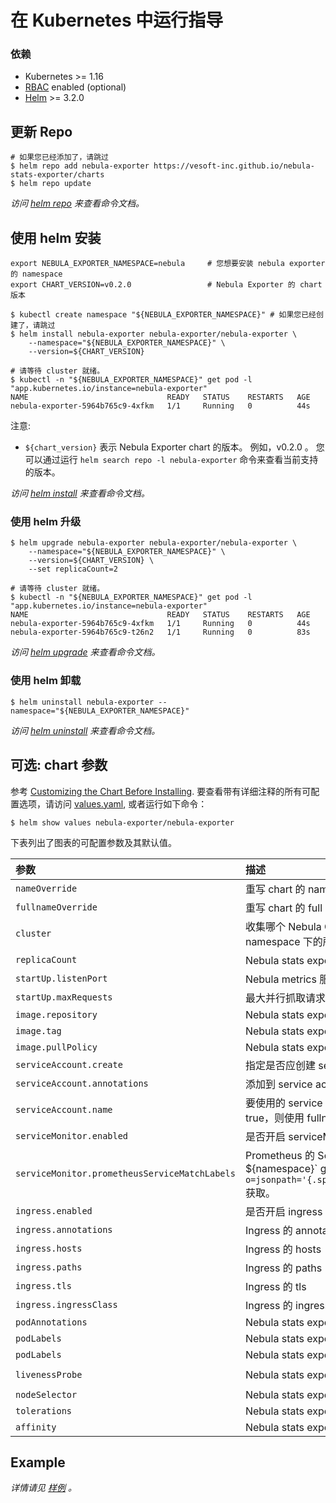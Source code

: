 # 在 Kubernetes 中运行指导

### 依赖

* Kubernetes >= 1.16
* [RBAC](https://kubernetes.io/docs/admin/authorization/rbac) enabled (optional)
* [Helm](https://helm.sh) >= 3.2.0

## 更新 Repo

```shell script
# 如果您已经添加了，请跳过
$ helm repo add nebula-exporter https://vesoft-inc.github.io/nebula-stats-exporter/charts
$ helm repo update
```

_访问 [helm repo](https://helm.sh/docs/helm/helm_repo/) 来查看命令文档。_

## 使用 helm 安装

```shell
export NEBULA_EXPORTER_NAMESPACE=nebula     # 您想要安装 nebula exporter 的 namespace
export CHART_VERSION=v0.2.0                 # Nebula Exporter 的 chart 版本

$ kubectl create namespace "${NEBULA_EXPORTER_NAMESPACE}" # 如果您已经创建了，请跳过
$ helm install nebula-exporter nebula-exporter/nebula-exporter \
    --namespace="${NEBULA_EXPORTER_NAMESPACE}" \
    --version=${CHART_VERSION}

# 请等待 cluster 就绪。
$ kubectl -n "${NEBULA_EXPORTER_NAMESPACE}" get pod -l "app.kubernetes.io/instance=nebula-exporter"
NAME                               READY   STATUS    RESTARTS   AGE
nebula-exporter-5964b765c9-4xfkm   1/1     Running   0          44s
```

注意:

* `${chart_version}` 表示 Nebula Exporter chart 的版本。 例如，v0.2.0 。 您可以通过运行 `helm search repo -l nebula-exporter` 命令来查看当前支持的版本。

_访问 [helm install](https://helm.sh/docs/helm/helm_install/) 来查看命令文档。_

### 使用 helm 升级

```shell
$ helm upgrade nebula-exporter nebula-exporter/nebula-exporter \
    --namespace="${NEBULA_EXPORTER_NAMESPACE}" \
    --version=${CHART_VERSION} \
    --set replicaCount=2

# 请等待 cluster 就绪。
$ kubectl -n "${NEBULA_EXPORTER_NAMESPACE}" get pod -l "app.kubernetes.io/instance=nebula-exporter"
NAME                               READY   STATUS    RESTARTS   AGE
nebula-exporter-5964b765c9-4xfkm   1/1     Running   0          44s
nebula-exporter-5964b765c9-t26n2   1/1     Running   0          83s
```

_访问 [helm upgrade](https://helm.sh/docs/helm/helm_upgrade/) 来查看命令文档。_

### 使用 helm 卸载

```shell
$ helm uninstall nebula-exporter --namespace="${NEBULA_EXPORTER_NAMESPACE}"
```

_访问 [helm uninstall](https://helm.sh/docs/helm/helm_uninstall/) 来查看命令文档。_

## 可选: chart 参数

参考 [Customizing the Chart Before Installing](https://helm.sh/docs/intro/using_helm/#customizing-the-chart-before-installing).
要查看带有详细注释的所有可配置选项，请访问  [values.yaml](https://github.com/vesoft-inc/nebula-stats-exporter/blob/master/charts/nebula-exporter/values.yaml),
或者运行如下命令：

```shell
$ helm show values nebula-exporter/nebula-exporter
```

下表列出了图表的可配置参数及其默认值。

| 参数 | 描述 | 默认值 |
|:---------|:-----------|:-------|
| `nameOverride` | 重写 chart 的 name | `""` |
| `fullnameOverride` | 重写 chart 的 full name | `""` |
| `cluster` | 收集哪个 Nebula Cluster 的 metrics ，默认是同一个 namespace 下的所有集群 | `""` |
| `replicaCount` | Nebula stats exporter 的 replica 数 | `1` |
| `startUp.listenPort` | Nebula metrics 服务监听端口 | `9100` |
| `startUp.maxRequests` | 最大并行抓取请求数，使用 0 则不限制 | `40` |
| `image.repository` | Nebula stats exporter image repository | `vesoft/nebula-stats-exporter` |
| `image.tag` | Nebula stats exporter image tag | `v0.0.4` |
| `image.pullPolicy` | Nebula stats exporter imagePullPolicy | `IfNotPresent` |
| `serviceAccount.create` | 指定是否应创建 service account | `true` |
| `serviceAccount.annotations` | 添加到 service account 的 annotations | `{}` |
| `serviceAccount.name` | 要使用的 service account 的名称。 如果未设置且 create 为 true，则使用 fullname 模板生成名称 | `nebula-exporter` |
| `serviceMonitor.enabled` | 是否开启 serviceMonitor | `false` |
| `serviceMonitor.prometheusServiceMatchLabels` | Prometheus 的 ServiceMatchLabels, 使用 `kubectl -n `${namespace}` get prometheus `${name}` -o=jsonpath='{.spec.serviceMonitorSelector.matchLabels}'` 获取。| `{}` |
| `ingress.enabled` | 是否开启 ingress | `false` |
| `ingress.annotations` | Ingress 的 annotations | `{}` |
| `ingress.hosts` | Ingress 的 hosts | `chart-example.local` |
| `ingress.paths` | Ingress 的 paths | `["/metrics"]` |
| `ingress.tls` | Ingress 的 tls | `[]` |
| `ingress.ingressClass` | Ingress 的 ingressClass | `""` |
| `podAnnotations` | Nebula stats exporter pod annotations | `{}` |
| `podLabels` | Nebula stats exporter pod labels | `{}` |
| `podLabels` | Nebula stats exporter resources | `{}` |
| `livenessProbe` | Nebula stats exporter livenessProbe | `{"failureThreshold":2,"httpGet":{"path":"/health","scheme":"HTTP"},"initialDelaySeconds":30,"timeoutSeconds":10}` |
| `nodeSelector` | Nebula stats exporter nodeSelector | `{}` |
| `tolerations` | Nebula stats exporter tolerations | `{}` |
| `affinity` | Nebula stats exporter affinity | `{}` |

## Example

_详情请见 [样例](example-CN.md) 。_

